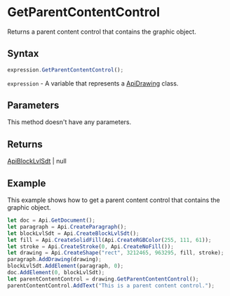 # GetParentContentControl

Returns a parent content control that contains the graphic object.

## Syntax

```javascript
expression.GetParentContentControl();
```

`expression` - A variable that represents a [ApiDrawing](../ApiDrawing.md) class.

## Parameters

This method doesn't have any parameters.

## Returns

[ApiBlockLvlSdt](../../ApiBlockLvlSdt/ApiBlockLvlSdt.md) | null

## Example

This example shows how to get a parent content control that contains the graphic object.

```javascript
let doc = Api.GetDocument();
let paragraph = Api.CreateParagraph();
let blockLvlSdt = Api.CreateBlockLvlSdt();
let fill = Api.CreateSolidFill(Api.CreateRGBColor(255, 111, 61));
let stroke = Api.CreateStroke(0, Api.CreateNoFill());
let drawing = Api.CreateShape("rect", 3212465, 963295, fill, stroke);
paragraph.AddDrawing(drawing);
blockLvlSdt.AddElement(paragraph, 0);
doc.AddElement(0, blockLvlSdt);
let parentContentControl = drawing.GetParentContentControl();
parentContentControl.AddText("This is a parent content control.");
```
